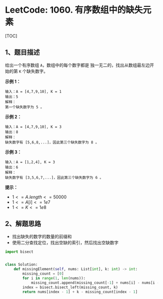 # LeetCode: 1060. 有序数组中的缺失元素

[TOC]

## 1、题目描述

给出一个有序数组 `A`，数组中的每个数字都是 独一无二的，找出从数组最左边开始的第 `K` 个缺失数字。

 

**示例 1：**

```
输入：A = [4,7,9,10], K = 1
输出：5
解释：
第一个缺失数字为 5 。
```


**示例 2：**

```
输入：A = [4,7,9,10], K = 3
输出：8
解释： 
缺失数字有 [5,6,8,...]，因此第三个缺失数字为 8 。
```


**示例 3：**

```
输入：A = [1,2,4], K = 3
输出：6
解释：
缺失数字有 [3,5,6,7,...]，因此第三个缺失数字为 6 。
```

**提示：**

-   $1 <= A.length <= 50000$
-   $1 <= A[i] <= 1e7$
-   $1 <= K <= 1e8$



## 2、解题思路

-   找出缺失的数字的数量的前缀和
-   使用二分查找定位，找出空缺的索引，然后找出空缺数字



```python
import bisect


class Solution:
    def missingElement(self, nums: List[int], k: int) -> int:
        missing_count = [0]
        for i in range(1, len(nums)):
            missing_count.append(missing_count[-1] + nums[i] - nums[i - 1] - 1)
        index = bisect.bisect_left(missing_count, k)
        return nums[index - 1] + k - missing_count[index - 1]

```

